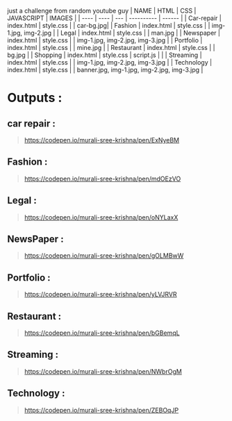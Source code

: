 just a challenge from random youtube guy
| NAME | HTML | CSS | JAVASCRIPT | IMAGES |
| ---- | ---- | --- | ---------- | ------ |
| Car-repair | index.html | style.css | | car-bg.jpg|
| Fashion | index.html | style.css | | img-1.jpg, img-2.jpg |
| Legal | index.html | style.css | | man.jpg |
| Newspaper | index.html | style.css | | img-1.jpg, img-2.jpg, img-3.jpg |
| Portfolio | index.html | style.css | | mine.jpg |
| Restaurant | index.html | style.css | | bg.jpg |
| Shopping | index.html | style.css | script.js | |
| Streaming | index.html | style.css | | img-1.jpg, img-2.jpg, img-3.jpg |
| Technology | index.html | style.css | | banner.jpg, img-1.jpg, img-2.jpg, img-3.jpg |

# Outputs :
## car repair :
> https://codepen.io/murali-sree-krishna/pen/ExNyeBM
## Fashion :
> https://codepen.io/murali-sree-krishna/pen/mdOEzVO
## Legal :
> https://codepen.io/murali-sree-krishna/pen/oNYLaxX
## NewsPaper :
> https://codepen.io/murali-sree-krishna/pen/gOLMBwW
## Portfolio :
> https://codepen.io/murali-sree-krishna/pen/yLVJRVR
## Restaurant :
> https://codepen.io/murali-sree-krishna/pen/bGBemqL
## Streaming :
> https://codepen.io/murali-sree-krishna/pen/NWbrOgM
## Technology :
> https://codepen.io/murali-sree-krishna/pen/ZEBOqJP
